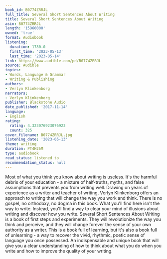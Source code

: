 ```yaml
---
book_id: B0774ZRRJL
full_title: Several Short Sentences About Writing
title: Several Short Sentences About Writing
asin: B0774ZRRJL
length: '15960000'
owned: 'true'
format: Audiobook
listening:
  duration: 1780.0
  first_time: '2023-05-13'
  last_time: '2023-05-14'
link: https://www.audible.com/pd/B0774ZRRJL
source: Audible
topics:
- Words, Language & Grammar
- Writing & Publishing
authors:
- Verlyn Klinkenborg
narrators:
- Verlyn Klinkenborg
publisher: Blackstone Audio
date_published: '2017-11-14'
language:
- English
rating:
  rating: 4.323076923076923
  count: 325
cover_filename: B0774ZRRJL.jpg
listening_date: '2023-05-13'
theme: writing
duration: PT4H26M
type: audiobook
read_status: listened to
recommendation_status: null
---
```

Most of what you think you know about writing is useless. It's the harmful debris of your education - a mixture of half-truths, myths, and false assumptions that prevents you from writing well. Drawing on years of experience as a writer and teacher of writing, Verlyn Klinkenborg offers an approach to writing that will change the way you work and think. There is no gospel, no orthodoxy, no dogma in this book. What you'll find here isn't the way to write. Instead, you'll find a way to clear your mind of illusions about writing and discover how you write.
Several Short Sentences About Writing is a book of first steps and experiments. They will revolutionize the way you think and perceive, and they will change forever the sense of your own authority as a writer. This is a book full of learning, but it's also a book full of unlearning - a way to recover the vivid, rhythmic, poetic sense of language you once possessed.
An indispensable and unique book that will give you a clear understanding of how to think about what you do when you write and how to improve the quality of your writing.
